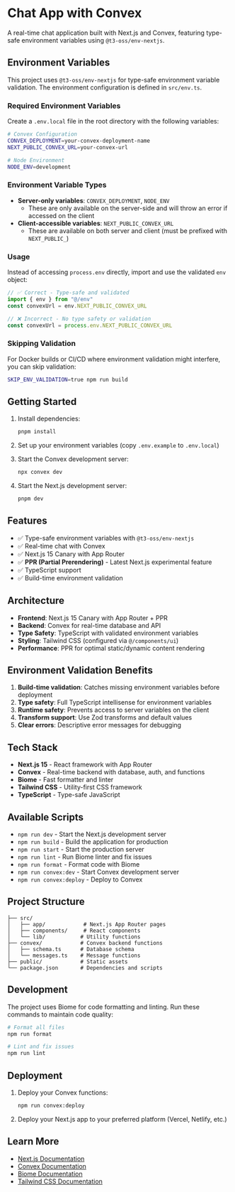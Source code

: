 # Chat App with Convex

A real-time chat application built with Next.js and Convex, featuring type-safe environment variables using `@t3-oss/env-nextjs`.

## Environment Variables

This project uses `@t3-oss/env-nextjs` for type-safe environment variable validation. The environment configuration is defined in `src/env.ts`.

### Required Environment Variables

Create a `.env.local` file in the root directory with the following variables:

```bash
# Convex Configuration
CONVEX_DEPLOYMENT=your-convex-deployment-name
NEXT_PUBLIC_CONVEX_URL=your-convex-url

# Node Environment
NODE_ENV=development
```

### Environment Variable Types

- **Server-only variables**: `CONVEX_DEPLOYMENT`, `NODE_ENV`
  - These are only available on the server-side and will throw an error if accessed on the client
- **Client-accessible variables**: `NEXT_PUBLIC_CONVEX_URL`
  - These are available on both server and client (must be prefixed with `NEXT_PUBLIC_`)

### Usage

Instead of accessing `process.env` directly, import and use the validated `env` object:

```typescript
// ✅ Correct - Type-safe and validated
import { env } from "@/env"
const convexUrl = env.NEXT_PUBLIC_CONVEX_URL

// ❌ Incorrect - No type safety or validation
const convexUrl = process.env.NEXT_PUBLIC_CONVEX_URL
```

### Skipping Validation

For Docker builds or CI/CD where environment validation might interfere, you can skip validation:

```bash
SKIP_ENV_VALIDATION=true npm run build
```

## Getting Started

1. Install dependencies:
   ```bash
   pnpm install
   ```

2. Set up your environment variables (copy `.env.example` to `.env.local`)

3. Start the Convex development server:
   ```bash
   npx convex dev
   ```

4. Start the Next.js development server:
   ```bash
   pnpm dev
   ```

## Features

- ✅ Type-safe environment variables with `@t3-oss/env-nextjs`
- ✅ Real-time chat with Convex
- ✅ Next.js 15 Canary with App Router
- ✅ **PPR (Partial Prerendering)** - Latest Next.js experimental feature
- ✅ TypeScript support
- ✅ Build-time environment validation

## Architecture

- **Frontend**: Next.js 15 Canary with App Router + PPR
- **Backend**: Convex for real-time database and API
- **Type Safety**: TypeScript with validated environment variables
- **Styling**: Tailwind CSS (configured via `@/components/ui`)
- **Performance**: PPR for optimal static/dynamic content rendering

## Environment Validation Benefits

1. **Build-time validation**: Catches missing environment variables before deployment
2. **Type safety**: Full TypeScript intellisense for environment variables
3. **Runtime safety**: Prevents access to server variables on the client
4. **Transform support**: Use Zod transforms and default values
5. **Clear errors**: Descriptive error messages for debugging

## Tech Stack

- **Next.js 15** - React framework with App Router
- **Convex** - Real-time backend with database, auth, and functions
- **Biome** - Fast formatter and linter
- **Tailwind CSS** - Utility-first CSS framework
- **TypeScript** - Type-safe JavaScript

## Available Scripts

- `npm run dev` - Start the Next.js development server
- `npm run build` - Build the application for production
- `npm run start` - Start the production server
- `npm run lint` - Run Biome linter and fix issues
- `npm run format` - Format code with Biome
- `npm run convex:dev` - Start Convex development server
- `npm run convex:deploy` - Deploy to Convex

## Project Structure

```
├── src/
│   ├── app/            # Next.js App Router pages
│   ├── components/     # React components
│   └── lib/           # Utility functions
├── convex/            # Convex backend functions
│   ├── schema.ts      # Database schema
│   └── messages.ts    # Message functions
├── public/            # Static assets
└── package.json       # Dependencies and scripts
```

## Development

The project uses Biome for code formatting and linting. Run these commands to maintain code quality:

```bash
# Format all files
npm run format

# Lint and fix issues
npm run lint
```

## Deployment

1. Deploy your Convex functions:
   ```bash
   npm run convex:deploy
   ```

2. Deploy your Next.js app to your preferred platform (Vercel, Netlify, etc.)

## Learn More

- [Next.js Documentation](https://nextjs.org/docs)
- [Convex Documentation](https://docs.convex.dev)
- [Biome Documentation](https://biomejs.dev)
- [Tailwind CSS Documentation](https://tailwindcss.com/docs)
